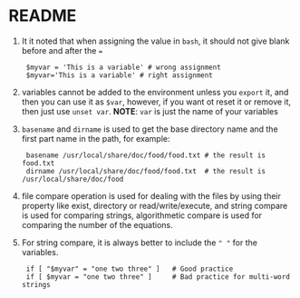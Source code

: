 README
====

1. It it noted that when assigning the value in `bash`, it should not give blank before and after the `=`
		
		$myvar = 'This is a variable' # wrong assignment
		$myvar='This is a variable' # right assignment


2. variables cannot be added to the environment unless you `export` it, and then you can use it as `$var`, however, if you want ot reset it or remove it, then just use `unset var`. **NOTE**: `var` is just the name of your variables


3. `basename` and `dirname` is used to get the base directory name and the first part name in the path, for example:
	
		basename /usr/local/share/doc/food/food.txt	# the result is food.txt
		dirname /usr/local/share/doc/food/food.txt	# the result is /usr/local/share/doc/food


4. file compare operation is used for dealing with the files by using their property like exist, directory or read/write/execute, and string compare is used for comparing strings, algorithmetic compare is used for comparing the number of the equations.



5. For string compare, it is always better to include the `" "` for the variables.
	
		if [ "$myvar" = "one two three" ]	# Good practice
		if [ $myvar = "one two three" ] 	# Bad practice for multi-word strings


